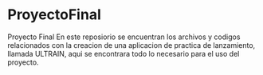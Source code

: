 # ProyectoFinal
Proyecto Final
En este reposiorio se encuentran los archivos y codigos relacionados con la creacion de una aplicacion de practica de lanzamiento, llamada ULTRAIN, aqui se encontrara todo lo necesario para el uso del proyecto.
